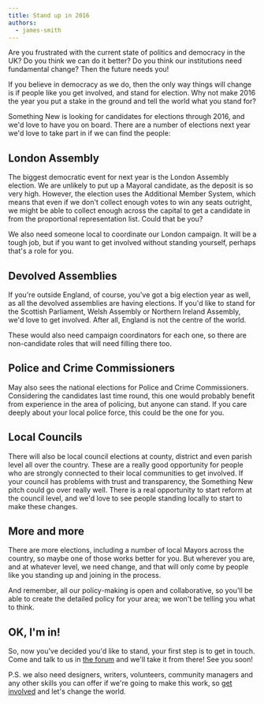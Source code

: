 ```yaml
---
title: Stand up in 2016
authors: 
  - james-smith
---
```


Are you frustrated with the current state of politics and democracy in the UK? Do you think we can do it better? Do you think our institutions need fundamental change? Then the future needs you!

If you believe in democracy as we do, then the only way things will change is if people like you get involved, and stand for election. Why not make 2016 the year you put a stake in the ground and tell the world what you stand for?

Something New is looking for candidates for elections through 2016, and we'd love to have you on board. There are a number of elections next year we'd love to take part in if we can find the people:

## London Assembly

The biggest democratic event for next year is the London Assembly election. We are unlikely to put up a Mayoral candidate, as the deposit is so very high. However, the election uses the Additional Member System, which means that even if we don't collect enough votes to win any seats outright, we might be able to collect enough across the capital to get a candidate in from the proportional representation list. Could that be you?

We also need someone local to coordinate our London campaign. It will be a tough job, but if you want to get involved without standing yourself, perhaps that's a role for you.

## Devolved Assemblies

If you're outside England, of course, you've got a big election year as well, as all the devolved assemblies are having elections. If you'd like to stand for the Scottish Parliament, Welsh Assembly or Northern Ireland Assembly, we'd love to get involved. After all, England is not the centre of the world.

These would also need campaign coordinators for each one, so there are non-candidate roles that will need filling there too.

## Police and Crime Commissioners

May also sees the national elections for Police and Crime Commissioners. Considering the candidates last time round, this one would probably benefit from experience in the area of policing, but anyone can stand. If you care deeply about your local police force, this could be the one for you.

## Local Councils

There will also be local council elections at county, district and even parish level all over the country. These are a really good opportunity for people who are strongly connected to their local communities to get involved. If your council has problems with trust and transparency, the Something New pitch could go over really well. There is a real opportunity to start reform at the council level, and we'd love to see people standing locally to start to make these changes.

## More and more

There are more elections, including a number of local Mayors across the country, so maybe one of those works better for you. But wherever you are, and at whatever level, we need change, and that will only come by people like you standing up and joining in the process.

And remember, all our policy-making is open and collaborative, so you'll be able to create the detailed policy for your area; we won't be telling you what to think.

## OK, I'm in!

So, now you've decided you'd like to stand, your first step is to get in touch. Come and talk to us in [the forum](http://discourse.somethingnew.org.uk) and we'll take it from there! See you soon!

P.S. we also need designers, writers, volunteers, community managers and any other skills you can offer if we're going to make this work, so [get involved](/support.html) and let's change the world.